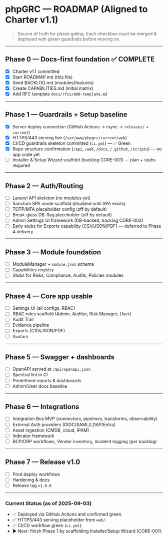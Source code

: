 # phpGRC — ROADMAP (Aligned to Charter v1.1)

> Source of truth for phase gating. Each checkbox must be merged & deployed with green guardrails before moving on.

---

## Phase 0 — Docs-first foundation ✅ COMPLETE
- [x] Charter v1.1 committed
- [x] Start ROADMAP.md (this file)
- [x] Seed BACKLOG.md (modules/features)
- [x] Create CAPABILITIES.md (initial matrix)
- [x] Add RFC template `docs/rfcs/000-template.md`

---

## Phase 1 — Guardrails + Setup baseline
- [x] Server deploy connection (GitHub Actions → rsync → `releases/` + `current`)
- [x] HTTPS/443 serving live (`/var/www/phpgrc/current/web`)
- [x] CI/CD guardrails skeleton committed (`ci.yml`) — ✅ Green
- [x] Repo structure confirmation (`/api`, `/web`, `/docs`, `/.github`, `/scripts`) — no app code yet
- [ ] Installer & Setup Wizard scaffold (backlog CORE-001) — plan + stubs required

---

## Phase 2 — Auth/Routing
- [ ] Laravel API skeleton (no modules yet)
- [ ] Sanctum SPA mode scaffold (disabled until SPA exists)
- [ ] TOTP/MFA placeholder config (off by default)
- [ ] Break-glass DB-flag placeholder (off by default)
- [ ] Admin Settings UI framework (DB-backed, backlog CORE-003)
- [ ] Early stubs for Exports capability (CSV/JSON/PDF) — deferred to Phase 4 delivery

---

## Phase 3 — Module foundation
- [ ] ModuleManager + `module.json` schema
- [ ] Capabilities registry
- [ ] Stubs for Risks, Compliance, Audits, Policies modules

---

## Phase 4 — Core app usable
- [ ] Settings UI (all configs, RBAC)
- [ ] RBAC roles scaffold (Admin, Auditor, Risk Manager, User)
- [ ] Audit Trail
- [ ] Evidence pipeline
- [ ] Exports (CSV/JSON/PDF)
- [ ] Avatars

---

## Phase 5 — Swagger + dashboards
- [ ] OpenAPI served at `/api/openapi.json`
- [ ] Spectral lint in CI
- [ ] Predefined reports & dashboards
- [ ] Admin/User docs baseline

---

## Phase 6 — Integrations
- [ ] Integration Bus MVP (connectors, pipelines, transforms, observability)  
- [ ] External Auth providers (OIDC/SAML/LDAP/Entra)
- [ ] Asset ingestion (CMDB, cloud, IPAM)
- [ ] Indicator framework
- [ ] BCP/DRP workflows, Vendor inventory, Incident logging (per backlog)

---

## Phase 7 — Release v1.0
- [ ] Prod deploy workflows
- [ ] Hardening & docs
- [ ] Release tag `v1.0.0`

---

### Current Status (as of 2025-09-03)
- ✅ Deployed via GitHub Actions and confirmed green.
- ✅ HTTPS/443 serving placeholder from `web/`.
- ✅ CI/CD workflow green (`ci.yml`).
- ▶ Next: finish Phase 1 by scaffolding Installer/Setup Wizard (CORE-001).
